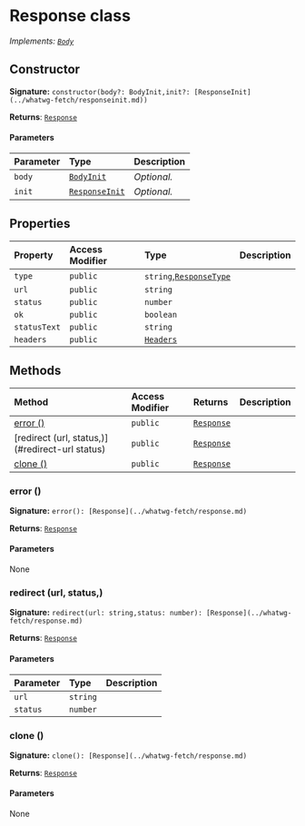 # Response class

_Implements: [`Body`](../whatwg-fetch/body.md)_






## Constructor


**Signature:** `constructor(body?: BodyInit,init?: [ResponseInit](../whatwg-fetch/responseinit.md))`

**Returns**: [`Response`](../whatwg-fetch/response.md)



#### Parameters


| Parameter	   | Type    | Description |
|:-------------|:---------------|:------------|
| `body`    | [`BodyInit`](..//whatwg-fetch.md#types) | _Optional._ |
| `init`    | [`ResponseInit`](../whatwg-fetch/responseinit.md) | _Optional._ |


## Properties

| Property	   | Access Modifier | Type	| Description|
|:-------------|:----|:-------|:-----------|
|`type`     | `public` | `string`,[`ResponseType`](../whatwg-fetch/responsetype.md) |  |
|`url`     | `public` | `string` |  |
|`status`     | `public` | `number` |  |
|`ok`     | `public` | `boolean` |  |
|`statusText`     | `public` | `string` |  |
|`headers`     | `public` | [`Headers`](../whatwg-fetch/headers.md) |  |




## Methods

| Method	   | Access Modifier | Returns	| Description|
|:-------------|:----|:-------|:-----------|
|[error ()](#error-)     | `public` | [`Response`](../whatwg-fetch/response.md) |  |
|[redirect (url, status,)](#redirect-url status)     | `public` | [`Response`](../whatwg-fetch/response.md) |  |
|[clone ()](#clone-)     | `public` | [`Response`](../whatwg-fetch/response.md) |  |





### error ()



**Signature:** ``error(): [Response](../whatwg-fetch/response.md)``

**Returns**: [`Response`](../whatwg-fetch/response.md)



#### Parameters
None


### redirect (url, status,)



**Signature:** ``redirect(url: string,status: number): [Response](../whatwg-fetch/response.md)``

**Returns**: [`Response`](../whatwg-fetch/response.md)



#### Parameters


| Parameter	   | Type    | Description |
|:-------------|:---------------|:------------|
| `url`    | `string` |  |
| `status`    | `number` |  |


### clone ()



**Signature:** ``clone(): [Response](../whatwg-fetch/response.md)``

**Returns**: [`Response`](../whatwg-fetch/response.md)



#### Parameters
None

